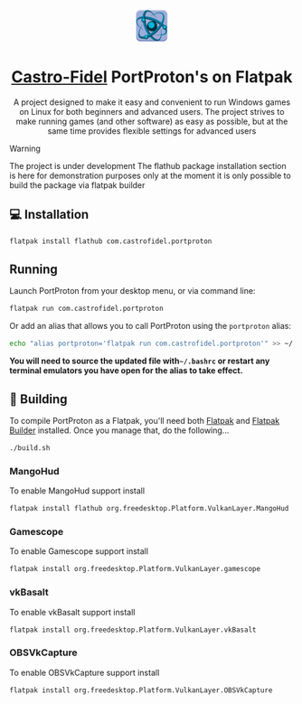 <div align="center">
  <img src="com.castrofidel.portproton.svg" width="64">
  <h1 align="center"><a href="https://github.com/Castro-Fidel/">Castro-Fidel</a> PortProton's on Flatpak</h1>
  <p align="center">A project designed to make it easy and convenient to run Windows games on Linux for both beginners and advanced users. The project strives to make running games (and other software) as easy as possible, but at the same time provides flexible settings for advanced users</p>
</div>

> [!WARNING]
> The project is under development
> The flathub package installation section is here for demonstration purposes only at the moment it is only possible to build the package via flatpak builder

## 💻 Installation

   ```sh
   flatpak install flathub com.castrofidel.portproton
   ```
   
## Running
Launch PortProton from your desktop menu, or via command line:

```sh
flatpak run com.castrofidel.portproton
```

Or add an alias that allows you to call PortProton using the `portproton` alias:

```sh
echo "alias portproton='flatpak run com.castrofidel.portproton'" >> ~/.bashrc
```

**You will need to source the updated file with`~/.bashrc` or restart any terminal emulators you have open for the alias to take effect.**

## 🔨 Building

To compile PortProton as a Flatpak, you'll need both [Flatpak](https://flatpak.org/setup/) and [Flatpak Builder](http://docs.flatpak.org/en/latest/flatpak-builder.html) installed. Once you manage that, do the following...

```sh
./build.sh
```

### MangoHud

To enable MangoHud support install

```sh
flatpak install flathub org.freedesktop.Platform.VulkanLayer.MangoHud
```

### Gamescope

To enable Gamescope support install

```sh
flatpak install org.freedesktop.Platform.VulkanLayer.gamescope
```

### vkBasalt

To enable vkBasalt support install

```sh
flatpak install org.freedesktop.Platform.VulkanLayer.vkBasalt
```

### OBSVkCapture

To enable OBSVkCapture support install

```sh
flatpak install org.freedesktop.Platform.VulkanLayer.OBSVkCapture
```
